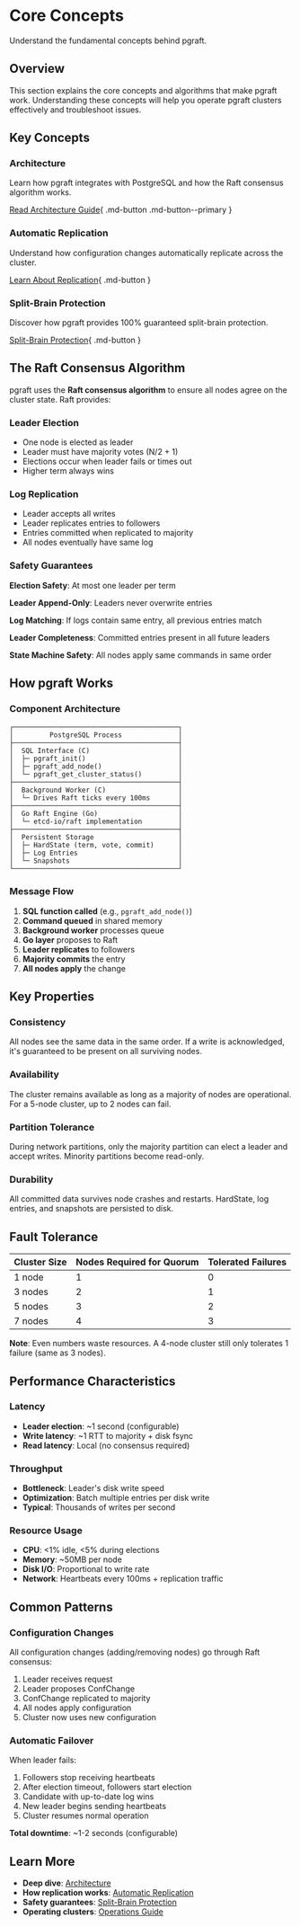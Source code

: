 # Core Concepts

Understand the fundamental concepts behind pgraft.

## Overview

This section explains the core concepts and algorithms that make pgraft work. Understanding these concepts will help you operate pgraft clusters effectively and troubleshoot issues.

## Key Concepts

### Architecture

Learn how pgraft integrates with PostgreSQL and how the Raft consensus algorithm works.

[Read Architecture Guide](architecture.md){ .md-button .md-button--primary }

### Automatic Replication

Understand how configuration changes automatically replicate across the cluster.

[Learn About Replication](automatic-replication.md){ .md-button }

### Split-Brain Protection

Discover how pgraft provides 100% guaranteed split-brain protection.

[Split-Brain Protection](split-brain.md){ .md-button }

## The Raft Consensus Algorithm

pgraft uses the **Raft consensus algorithm** to ensure all nodes agree on the cluster state. Raft provides:

### Leader Election

- One node is elected as leader
- Leader must have majority votes (N/2 + 1)
- Elections occur when leader fails or times out
- Higher term always wins

### Log Replication

- Leader accepts all writes
- Leader replicates entries to followers
- Entries committed when replicated to majority
- All nodes eventually have same log

### Safety Guarantees

**Election Safety**: At most one leader per term

**Leader Append-Only**: Leaders never overwrite entries

**Log Matching**: If logs contain same entry, all previous entries match

**Leader Completeness**: Committed entries present in all future leaders

**State Machine Safety**: All nodes apply same commands in same order

## How pgraft Works

### Component Architecture

```
┌─────────────────────────────────────────┐
│         PostgreSQL Process              │
├─────────────────────────────────────────┤
│  SQL Interface (C)                      │
│  ├─ pgraft_init()                       │
│  ├─ pgraft_add_node()                   │
│  └─ pgraft_get_cluster_status()         │
├─────────────────────────────────────────┤
│  Background Worker (C)                  │
│  └─ Drives Raft ticks every 100ms       │
├─────────────────────────────────────────┤
│  Go Raft Engine (Go)                    │
│  └─ etcd-io/raft implementation         │
├─────────────────────────────────────────┤
│  Persistent Storage                     │
│  ├─ HardState (term, vote, commit)      │
│  ├─ Log Entries                         │
│  └─ Snapshots                           │
└─────────────────────────────────────────┘
```

### Message Flow

1. **SQL function called** (e.g., `pgraft_add_node()`)
2. **Command queued** in shared memory
3. **Background worker** processes queue
4. **Go layer** proposes to Raft
5. **Leader replicates** to followers
6. **Majority commits** the entry
7. **All nodes apply** the change

## Key Properties

### Consistency

All nodes see the same data in the same order. If a write is acknowledged, it's guaranteed to be present on all surviving nodes.

### Availability

The cluster remains available as long as a majority of nodes are operational. For a 5-node cluster, up to 2 nodes can fail.

### Partition Tolerance

During network partitions, only the majority partition can elect a leader and accept writes. Minority partitions become read-only.

### Durability

All committed data survives node crashes and restarts. HardState, log entries, and snapshots are persisted to disk.

## Fault Tolerance

| Cluster Size | Nodes Required for Quorum | Tolerated Failures |
|--------------|---------------------------|-------------------|
| 1 node       | 1                         | 0                 |
| 3 nodes      | 2                         | 1                 |
| 5 nodes      | 3                         | 2                 |
| 7 nodes      | 4                         | 3                 |

**Note**: Even numbers waste resources. A 4-node cluster still only tolerates 1 failure (same as 3 nodes).

## Performance Characteristics

### Latency

- **Leader election**: ~1 second (configurable)
- **Write latency**: ~1 RTT to majority + disk fsync
- **Read latency**: Local (no consensus required)

### Throughput

- **Bottleneck**: Leader's disk write speed
- **Optimization**: Batch multiple entries per disk write
- **Typical**: Thousands of writes per second

### Resource Usage

- **CPU**: <1% idle, <5% during elections
- **Memory**: ~50MB per node
- **Disk I/O**: Proportional to write rate
- **Network**: Heartbeats every 100ms + replication traffic

## Common Patterns

### Configuration Changes

All configuration changes (adding/removing nodes) go through Raft consensus:

1. Leader receives request
2. Leader proposes ConfChange
3. ConfChange replicated to majority
4. All nodes apply configuration
5. Cluster now uses new configuration

### Automatic Failover

When leader fails:

1. Followers stop receiving heartbeats
2. After election timeout, followers start election
3. Candidate with up-to-date log wins
4. New leader begins sending heartbeats
5. Cluster resumes normal operation

**Total downtime**: ~1-2 seconds (configurable)

## Learn More

- **Deep dive**: [Architecture](architecture.md)
- **How replication works**: [Automatic Replication](automatic-replication.md)
- **Safety guarantees**: [Split-Brain Protection](split-brain.md)
- **Operating clusters**: [Operations Guide](../operations/index.md)

